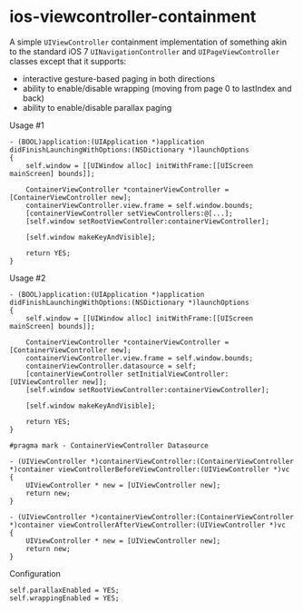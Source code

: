ios-viewcontroller-containment
==============================

A simple `UIViewController` containment implementation of something akin to the standard iOS 7 `UINavigationController` and `UIPageViewController` classes except that it supports:

- interactive gesture-based paging in both directions
- ability to enable/disable wrapping (moving from page 0 to lastIndex and back)
- ability to enable/disable parallax paging  

Usage #1

    - (BOOL)application:(UIApplication *)application didFinishLaunchingWithOptions:(NSDictionary *)launchOptions
    {
        self.window = [[UIWindow alloc] initWithFrame:[[UIScreen mainScreen] bounds]];
        
        ContainerViewController *containerViewController = [ContainerViewController new];
        containerViewController.view.frame = self.window.bounds;
        [containerViewController setViewControllers:@[...];
        [self.window setRootViewController:containerViewController];
        
        [self.window makeKeyAndVisible];
    
        return YES;
    }
Usage #2

    - (BOOL)application:(UIApplication *)application didFinishLaunchingWithOptions:(NSDictionary *)launchOptions
    {
        self.window = [[UIWindow alloc] initWithFrame:[[UIScreen mainScreen] bounds]];
        
        ContainerViewController *containerViewController = [ContainerViewController new];
        containerViewController.view.frame = self.window.bounds;
        containerViewController.datasource = self;
        [containerViewController setInitialViewController:[UIViewController new]];
        [self.window setRootViewController:containerViewController];
        
        [self.window makeKeyAndVisible];
    
        return YES;
    }
    
    #pragma mark - ContainerViewController Datasource

    - (UIViewController *)containerViewController:(ContainerViewController *)container viewControllerBeforeViewController:(UIViewController *)vc
    {
        UIViewController * new = [UIViewController new];
        return new;
    }
    
    - (UIViewController *)containerViewController:(ContainerViewController *)container viewControllerAfterViewController:(UIViewController *)vc
    {
        UIViewController * new = [UIViewController new];
        return new;
    }

Configuration

    self.parallaxEnabled = YES;
    self.wrappingEnabled = YES;
    
